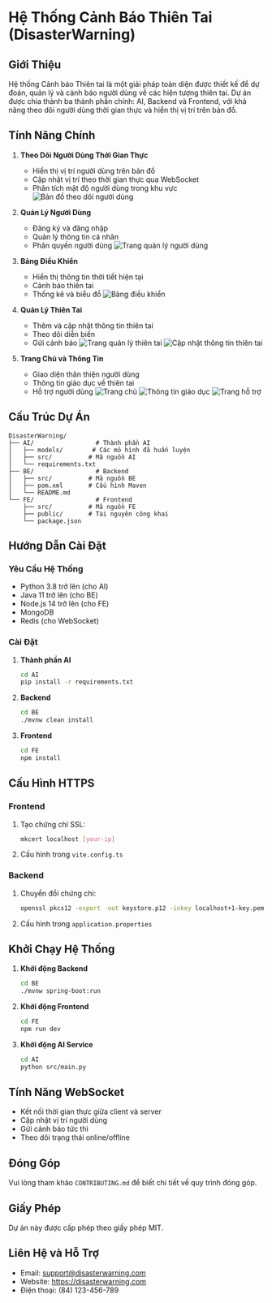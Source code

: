 # Hệ Thống Cảnh Báo Thiên Tai (DisasterWarning)

## Giới Thiệu
Hệ thống Cảnh báo Thiên tai là một giải pháp toàn diện được thiết kế để dự đoán, quản lý và cảnh báo người dùng về các hiện tượng thiên tai. Dự án được chia thành ba thành phần chính: AI, Backend và Frontend, với khả năng theo dõi người dùng thời gian thực và hiển thị vị trí trên bản đồ.

## Tính Năng Chính
1. **Theo Dõi Người Dùng Thời Gian Thực**
   - Hiển thị vị trí người dùng trên bản đồ
   - Cập nhật vị trí theo thời gian thực qua WebSocket
   - Phân tích mật độ người dùng trong khu vực
   ![Bản đồ theo dõi người dùng](/img/trackUserMap.png)

2. **Quản Lý Người Dùng**
   - Đăng ký và đăng nhập
   - Quản lý thông tin cá nhân
   - Phân quyền người dùng
   ![Trang quản lý người dùng](/img/UserManagementPage.png)

3. **Bảng Điều Khiển**
   - Hiển thị thông tin thời tiết hiện tại
   - Cảnh báo thiên tai
   - Thống kê và biểu đồ
   ![Bảng điều khiển](/img/dashboardPage.png)

4. **Quản Lý Thiên Tai**
   - Thêm và cập nhật thông tin thiên tai
   - Theo dõi diễn biến
   - Gửi cảnh báo
   ![Trang quản lý thiên tai](/img/disasterManagermentPage.png)
   ![Cập nhật thông tin thiên tai](/img/disasterManagermentPageUpdate.png)

5. **Trang Chủ và Thông Tin**
   - Giao diện thân thiện người dùng
   - Thông tin giáo dục về thiên tai
   - Hỗ trợ người dùng
   ![Trang chủ](/img/homepage.png)
   ![Thông tin giáo dục](/img/disasterInfoPageForEdu.png)
   ![Trang hỗ trợ](/img/supportPage.png)

## Cấu Trúc Dự Án
```
DisasterWarning/
├── AI/                 # Thành phần AI
│   ├── models/        # Các mô hình đã huấn luyện
│   ├── src/          # Mã nguồn AI
│   └── requirements.txt
├── BE/                 # Backend
│   ├── src/          # Mã nguồn BE
│   ├── pom.xml       # Cấu hình Maven
│   └── README.md
└── FE/                 # Frontend
    ├── src/          # Mã nguồn FE
    ├── public/       # Tài nguyên công khai
    └── package.json
```

## Hướng Dẫn Cài Đặt

### Yêu Cầu Hệ Thống
- Python 3.8 trở lên (cho AI)
- Java 11 trở lên (cho BE)
- Node.js 14 trở lên (cho FE)
- MongoDB
- Redis (cho WebSocket)

### Cài Đặt
1. **Thành phần AI**
   ```bash
   cd AI
   pip install -r requirements.txt
   ```

2. **Backend**
   ```bash
   cd BE
   ./mvnw clean install
   ```

3. **Frontend**
   ```bash
   cd FE
   npm install
   ```

## Cấu Hình HTTPS
### Frontend
1. Tạo chứng chỉ SSL:
   ```bash
   mkcert localhost [your-ip]
   ```
2. Cấu hình trong `vite.config.ts`

### Backend
1. Chuyển đổi chứng chỉ:
   ```bash
   openssl pkcs12 -export -out keystore.p12 -inkey localhost+1-key.pem -in localhost+1.pem
   ```
2. Cấu hình trong `application.properties`

## Khởi Chạy Hệ Thống

1. **Khởi động Backend**
   ```bash
   cd BE
   ./mvnw spring-boot:run
   ```

2. **Khởi động Frontend**
   ```bash
   cd FE
   npm run dev
   ```

3. **Khởi động AI Service**
   ```bash
   cd AI
   python src/main.py
   ```

## Tính Năng WebSocket
- Kết nối thời gian thực giữa client và server
- Cập nhật vị trí người dùng
- Gửi cảnh báo tức thì
- Theo dõi trạng thái online/offline

## Đóng Góp
Vui lòng tham khảo `CONTRIBUTING.md` để biết chi tiết về quy trình đóng góp.

## Giấy Phép
Dự án này được cấp phép theo giấy phép MIT.

## Liên Hệ và Hỗ Trợ
- Email: support@disasterwarning.com
- Website: https://disasterwarning.com
- Điện thoại: (84) 123-456-789
